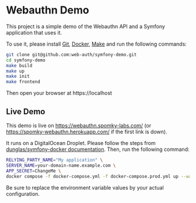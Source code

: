 Webauthn Demo
=============

This project is a simple demo of the Webauthn API and a Symfony application that uses it.

To use it, please install [Git](https://git-scm.com/), [Docker](https://www.docker.com/), [Make](https://en.wikipedia.org/wiki/Make_(software)) and run the following commands:

```bash
git clone git@github.com:web-auth/symfony-demo.git
cd symfony-demo
make build
make up
make init
make frontend
```

Then open your browser at https://localhost

Live Demo
---------

This demo is live on https://webauthn.spomky-labs.com/ (or https://spomky-webauthn.herokuapp.com/ if the first link is down).

It runs on a DigitalOcean Droplet. Please follow the steps from [dunglas/symfony-docker documentation](https://github.com/dunglas/symfony-docker/blob/main/docs/production.md).
Then, run the following command:

```bash
RELYING_PARTY_NAME="My application" \
SERVER_NAME=your-domain-name.example.com \
APP_SECRET=ChangeMe \
docker compose -f docker-compose.yml -f docker-compose.prod.yml up --wait
```

Be sure to replace the environment variable values by your actual configuration.
